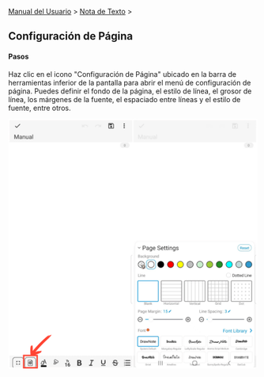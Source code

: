 [Manual del Usuario](/dragonnest/drawnote/manual/es) > [Nota de Texto](/dragonnest/drawnote/manual/es/nota_de_texto) >

Configuración de Página
---
#### Pasos

Haz clic en el icono "Configuración de Página" ubicado en la barra de herramientas inferior de la pantalla para abrir el menú de configuración de página. Puedes definir el fondo de la página, el estilo de línea, el grosor de línea, los márgenes de la fuente, el espaciado entre líneas y el estilo de fuente, entre otros.

![](imgs/page_settings1.png)